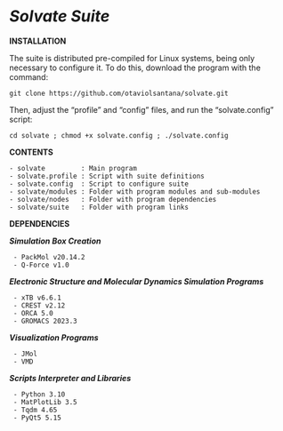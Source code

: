 # _**Solvate Suite**_

**INSTALLATION**

The suite is distributed pre-compiled for Linux systems, being only necessary to configure it. To do this, download the program with the command:
 
	git clone https://github.com/otaviolsantana/solvate.git
  
Then, adjust the “profile” and “config” files, and run the “solvate.config” script:

	cd solvate ; chmod +x solvate.config ; ./solvate.config
 
**CONTENTS**

	- solvate         : Main program
	- solvate.profile : Script with suite definitions
	- solvate.config  : Script to configure suite
	- solvate/modules : Folder with program modules and sub-modules
	- solvate/nodes   : Folder with program dependencies
	- solvate/suite   : Folder with program links

**DEPENDENCIES**

   ***Simulation Box Creation***

     - PackMol v20.14.2
     - Q-Force v1.0

   ***Electronic Structure and Molecular Dynamics Simulation Programs***

     - xTB v6.6.1
     - CREST v2.12
     - ORCA 5.0
     - GROMACS 2023.3

   ***Visualization Programs***

     - JMol
     - VMD

   ***Scripts Interpreter and Libraries***

     - Python 3.10
     - MatPlotLib 3.5
     - Tqdm 4.65
     - PyQt5 5.15
